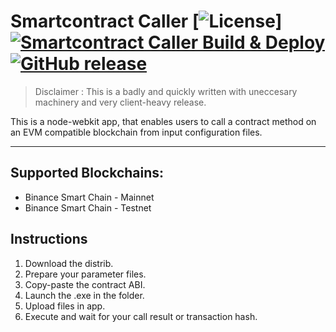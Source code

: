 # Smartcontract Caller [![License](https://img.shields.io/github/license/aliceincryptoland/smartcontract-caller)][![Smartcontract Caller Build & Deploy](https://github.com/aliceincryptoland/smartcontract-caller/actions/workflows/main.yml/badge.svg)](https://github.com/aliceincryptoland/smartcontract-caller/actions/workflows/main.yml) [![GitHub release](https://img.shields.io/github/v/release/aliceincryptoland/smartcontract-caller)](https://github.com/aliceincryptoland/smartcontract-caller/releases)

> Disclaimer : This is a badly and quickly written with uneccesary machinery and very client-heavy release.

This is a node-webkit app, that enables users to call a contract method on an EVM compatible blockchain from input configuration files.

<hr>

## Supported Blockchains:

- Binance Smart Chain - Mainnet
- Binance Smart Chain - Testnet

## Instructions

1. Download the distrib.
1. Prepare your parameter files.
1. Copy-paste the contract ABI.
1. Launch the .exe in the folder.
1. Upload files in app.
1. Execute and wait for your call result or transaction hash.
